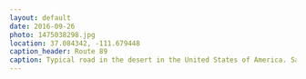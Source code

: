 ```yaml
---
layout: default
date: 2016-09-26
photo: 1475038298.jpg
location: 37.084342, -111.679448
caption_header: Route 89
caption: Typical road in the desert in the United States of America. Sand, Cactus and Rock'n'Roll !
---
```

